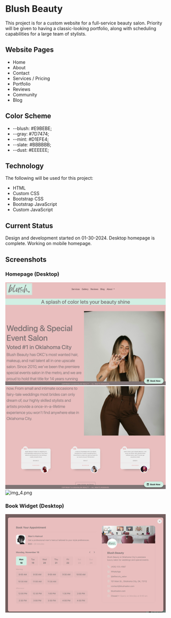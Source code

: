 # Blush Beauty
This project is for a custom website for a full-service beauty salon. Priority will be given to having a classic-looking portfolio, along with scheduling capabilities for a large team of stylists.
## Website Pages
* Home
* About
* Contact
* Services / Pricing
* Portfolio
* Reviews
* Community
* Blog
## Color Scheme
* --blush: #E9BEBE;
* --gray: #7D7474;
* --mint: #D1EFE4;
* --slate: #BBBBBB;
* --dust: #EEEEEE;
## Technology
The following will be used for this project:
* HTML
* Custom CSS
* Bootstrap CSS
* Bootstrap JavaScript
* Custom JavaScript
## Current Status
Design and development started on 01-30-2024. Desktop homepage is complete. Working on mobile 
homepage.
## Screenshots
### Homepage (Desktop)
![img_2.png](img_2.png)
![img_3.png](img_3.png)
![img_4.png](img_4.png)
### Book Widget (Desktop)
![img_5.png](img_5.png)